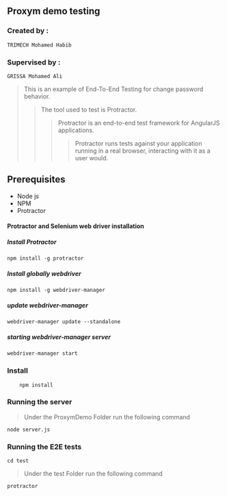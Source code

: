 ## Proxym demo testing

### Created by :
``` TRIMECH Mohamed Habib ```

### Supervised by :
``` GRISSA Mohamed Ali ```

> This is an example of End-To-End Testing for change password behavior. 
>> The tool used to test is Protractor.
>>> Protractor is an end-to-end test framework for AngularJS applications. 
>>>> Protractor runs tests against your application running in a real browser, interacting with it as a user would.


## Prerequisites

* Node js
* NPM
* Protractor


#### Protractor and Selenium web driver installation
##### Install Protractor

```npm install -g protractor ```
##### Install globally webdriver
```npm install -g webdriver-manager```

##### update webdriver-manager
```webdriver-manager update --standalone```
##### starting webdriver-manager server
```webdriver-manager start```


### Install

``` cd ProxymDemo
    npm install
```

### Running the server 

> Under the ProxymDemo Folder run the following command

``` node server.js ```


### Running the E2E tests 
``` cd test ```

> Under the test Folder run the following command

``` protractor ```
